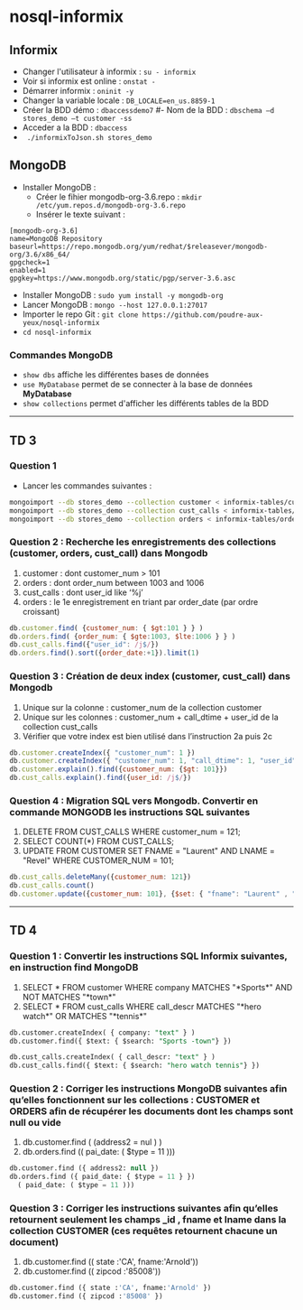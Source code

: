 # nosql-informix

## Informix

- Changer l'utilisateur à informix : `su - informix`
- Voir si informix est online : `onstat -`
- Démarrer informix : `oninit -y`
- Changer la variable locale : `DB_LOCALE=en_us.8859-1`
- Créer la BDD démo : `dbaccessdemo7`
#- Nom de la BDD : `dbschema –d stores_demo –t customer -ss`
- Acceder a la BDD : `dbaccess`
- ` ./informixToJson.sh stores_demo`

## MongoDB

- Installer MongoDB : 
  - Créer le fihier mongodb-org-3.6.repo : `mkdir /etc/yum.repos.d/mongodb-org-3.6.repo`
  - Insérer le texte suivant :  
```
[mongodb-org-3.6]
name=MongoDB Repository
baseurl=https://repo.mongodb.org/yum/redhat/$releasever/mongodb-org/3.6/x86_64/
gpgcheck=1
enabled=1
gpgkey=https://www.mongodb.org/static/pgp/server-3.6.asc
```  
- Installer MongoDB : `sudo yum install -y mongodb-org`
- Lancer MongoDB : `mongo --host 127.0.0.1:27017`
- Importer le repo Git : `git clone https://github.com/poudre-aux-yeux/nosql-informix`
- `cd nosql-informix`

### Commandes MongoDB

- `show dbs` affiche les différentes bases de données
- `use MyDatabase` permet de se connecter à la base de données __MyDatabase__
- `show collections` permet d'afficher les différents tables de la BDD

---

## TD 3

### Question 1

- Lancer les commandes suivantes :
```sh
mongoimport --db stores_demo --collection customer < informix-tables/customer.json
mongoimport --db stores_demo --collection cust_calls < informix-tables/cust_calls.json
mongoimport --db stores_demo --collection orders < informix-tables/orders.json
```

### Question 2 : Recherche les enregistrements des collections (customer, orders, cust_call) dans Mongodb

1. customer : dont customer_num > 101
2. orders : dont order_num between 1003 and 1006
3. cust_calls : dont user_id like ‘%j’
4. orders : le 1e enregistrement en triant par order_date (par ordre croissant)

```js
db.customer.find( {customer_num: { $gt:101 } } )
db.orders.find( {order_num: { $gte:1003, $lte:1006 } } )
db.cust_calls.find({"user_id": /j$/})
db.orders.find().sort({order_date:+1}).limit(1)
```

### Question 3 : Création de deux index (customer, cust_call) dans Mongodb

1. Unique sur la colonne : customer_num de la collection customer
2. Unique sur les colonnes : customer_num + call_dtime + user_id de la collection cust_calls
3. Vérifier que votre index est bien utilisé dans l’instruction 2a puis 2c

```js
db.customer.createIndex({ "customer_num": 1 })
db.customer.createIndex({ "customer_num": 1, "call_dtime": 1, "user_id": 1 })
db.customer.explain().find({customer_num: {$gt: 101}})
db.cust_calls.explain().find({user_id: /j$/})
```

### Question 4 : Migration SQL vers Mongodb. Convertir en commande MONGODB les instructions SQL suivantes

1. DELETE FROM CUST_CALLS WHERE customer_num = 121; 
2. SELECT COUNT(*) FROM CUST_CALLS;
3. UPDATE FROM CUSTOMER SET FNAME = "Laurent" AND LNAME = "Revel" WHERE CUSTOMER_NUM = 101;

```js
db.cust_calls.deleteMany({customer_num: 121})
db.cust_calls.count()
db.customer.update({customer_num: 101}, {$set: { "fname": "Laurent" , "lname": "Revel"}})
```

---

## TD 4

### Question 1 : Convertir les instructions SQL Informix suivantes, en instruction find MongoDB

1. SELECT * FROM customer WHERE company MATCHES "\*Sports*" AND NOT MATCHES "\*town*"
2. SELECT * FROM cust_calls WHERE call_descr MATCHES "\*hero watch*" OR MATCHES "\*tennis*"

```sql
db.customer.createIndex( { company: "text" } )
db.customer.find({ $text: { $search: "Sports -town"} })

db.cust_calls.createIndex( { call_descr: "text" } )
db.cust_calls.find({ $text: { $search: "hero watch tennis"} })
```

### Question 2 : Corriger les instructions MongoDB suivantes afin qu’elles fonctionnent sur les collections : __CUSTOMER__ et __ORDERS__ afin de récupérer les documents dont les champs sont null ou vide

1. db.customer.find ( (address2 = nul ) )
2. db.orders.find (( pai_date: ( $type = 11 )))

```sql
db.customer.find ({ address2: null })
db.orders.find ({ paid_date: { $type = 11 } })
  ( paid_date: ( $type = 11 )))


```

### Question 3 : Corriger les instructions suivantes afin qu’elles retournent seulement les champs __\_id , fname et lname__ dans la collection __CUSTOMER__ (ces requêtes retournent chacune un document)

1. db.customer.find (( state :'CA', fname:'Arnold'))
2. db.customer.find (( zipcod :'85008'))

```sql
db.customer.find ({ state :'CA', fname:'Arnold' })
db.customer.find ({ zipcod :'85008' })
```